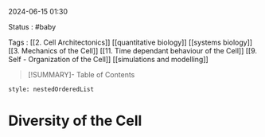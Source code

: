 2024-06-15 01:30

Status : #baby 

Tags : [[2. Cell Architectonics]] [[quantitative biology]] [[systems biology]] [[3. Mechanics of the Cell]] [[11. Time dependant behaviour of the Cell]] [[9. Self - Organization of the Cell]] [[simulations and modelling]]


>[!SUMMARY]- Table of Contents
```table-of-contents
style: nestedOrderedList
```

# Diversity of the Cell


